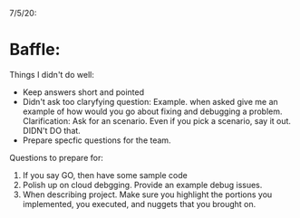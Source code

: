 7/5/20:
# Baffle:
Things I didn't do well:  
  * Keep answers short and pointed
  * Didn't ask too claryfying question: Example. when asked give me an example of how would you go about fixing and debugging a problem. 
    Clarification: Ask for an scenario. Even if you pick a scenario, say it out. DIDN't DO that.
   * Prepare specfic questions for the team. 
   
  Questions to prepare for:
   1. If you say GO, then have some sample code
   2. Polish up on cloud debgging. Provide an example debug issues. 
   3. When describing project. Make sure you highlight the portions you implemented, you executed, and nuggets that you brought on. 
